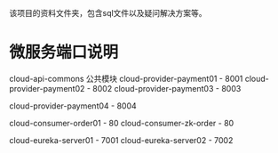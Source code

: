 该项目的资料文件夹，包含sql文件以及疑问解决方案等。

# 微服务端口说明
cloud-api-commons 公共模块
cloud-provider-payment01 - 8001
cloud-provider-payment02 - 8002
cloud-provider-payment03 - 8003

cloud-provider-payment04 - 8004

cloud-consumer-order01 - 80
cloud-consumer-zk-order - 80

cloud-eureka-server01 - 7001
cloud-eureka-server02 - 7002